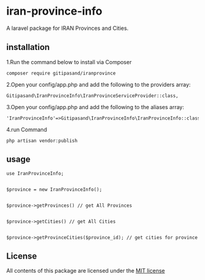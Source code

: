 # iran-province-info
A laravel package for IRAN Provinces and Cities.

## installation ##

1.Run the command below to install via Composer
    
    composer require gitipasand/iranprovince
    
2.Open your config/app.php and add the following to the providers array:

    Gitipasand\IranProvinceInfo\IranProvinceServiceProvider::class,
  
3.Open your config/app.php and add the following to the aliases array:

    'IranProvinceInfo'=>Gitipasand\IranProvinceInfo\IranProvinceInfo::class  

4.run Command
    
    php artisan vendor:publish

## usage ##

    use IranProvinceInfo;

    
    $province = new IranProvinceInfo();
    
    
    $province->getProvinces() // get All Provinces
    
    
    $province->getCities() // get All Cities
    
    
    $province->getProvinceCities($province_id); // get cities for province

## License ##
All contents of this package are licensed under the [MIT license](https://github.com/gitipasand/Iran-province-info/blob/master/LICENSE)
 